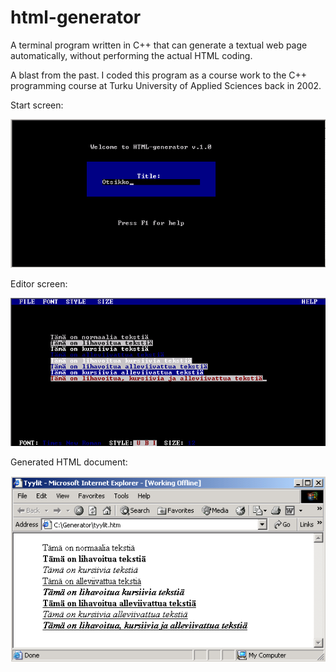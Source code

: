 # html-generator
A terminal program written in C++ that can generate a textual web page automatically, without performing the actual HTML coding. 

A blast from the past. I coded this program as a course work to the C++ programming course at Turku University of Applied Sciences back in 2002.

Start screen:

![Start screen.](https://github.com/markarja/html-generator/blob/main/start_screen.png)

Editor screen:

![Editor screen.](https://github.com/markarja/html-generator/blob/main/editor_screen.png)

Generated HTML document:

![HTML document.](https://github.com/markarja/html-generator/blob/main/html_document.png)


